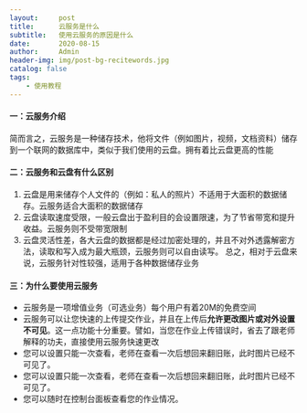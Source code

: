 ```yaml
---
layout:     post
title:      云服务是什么
subtitle:   使用云服务的原因是什么
date:       2020-08-15
author:     Admin
header-img: img/post-bg-recitewords.jpg
catalog: false
tags:
    - 使用教程
---
```

#### 一：云服务介绍
简而言之，云服务是一种储存技术，他将文件（例如图片，视频，文档资料）储存到一个联网的数据库中，类似于我们使用的云盘。拥有着比云盘更高的性能
#### 二：云服务和云盘有什么区别
1. 云盘是用来储存个人文件的（例如：私人的照片）不适用于大面积的数据储存。云服务适合大面积的数据储存
2. 云盘读取速度受限，一般云盘出于盈利目的会设置限速，为了节省带宽和提升收益。云服务则不受带宽限制
3. 云盘灵活性差，各大云盘的数据都是经过加密处理的，并且不对外透露解密方法，读取和写入成为最大瓶颈，云服务则可以自由读写。
总之，相对于云盘来说，云服务针对性较强，适用于各种数据储存业务
#### 三：为什么要使用云服务
* 云服务是一项增值业务（可选业务）每个用户有着20M的免费空间
* 云服务可以让您快速的上传提交作业，并且在上传后<strong>允许更改图片或对外设置不可见</strong>。这一点功能十分重要。譬如，当您在作业上传错误时，省去了跟老师解释的功夫，直接使用云服务快速更改
* 您可以设置只能一次查看，老师在查看一次后想回来翻旧账，此时图片已经不可见了。
* 您可以设置只能一次查看，老师在查看一次后想回来翻旧账，此时图片已经不可见了。
* 您可以随时在控制台面板查看您的作业情况。